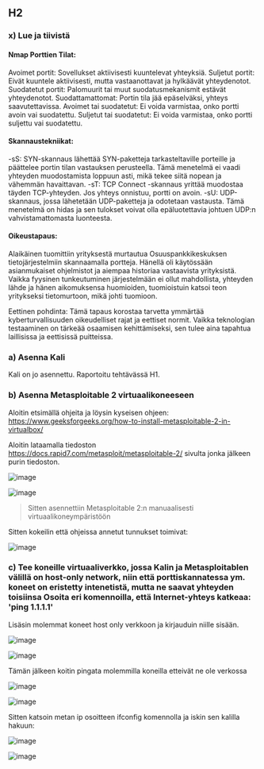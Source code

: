 ## H2

### x) Lue ja tiivistä

#### Nmap Porttien Tilat:

Avoimet portit: Sovellukset aktiivisesti kuuntelevat yhteyksiä.
Suljetut portit: Eivät kuuntele aktiivisesti, mutta vastaanottavat ja hylkäävät yhteydenotot.
Suodatetut portit: Palomuurit tai muut suodatusmekanismit estävät yhteydenotot.
Suodattamattomat: Portin tila jää epäselväksi, yhteys saavutettavissa.
Avoimet tai suodatetut: Ei voida varmistaa, onko portti avoin vai suodatettu.
Suljetut tai suodatetut: Ei voida varmistaa, onko portti suljettu vai suodatettu.

#### Skannaustekniikat:

-sS: SYN-skannaus lähettää SYN-paketteja tarkasteltaville porteille ja päättelee portin tilan vastauksen perusteella. Tämä menetelmä ei vaadi yhteyden muodostamista loppuun asti, mikä tekee siitä nopean ja vähemmän havaittavan.
-sT: TCP Connect -skannaus yrittää muodostaa täyden TCP-yhteyden. Jos yhteys onnistuu, portti on avoin.
-sU: UDP-skannaus, jossa lähetetään UDP-paketteja ja odotetaan vastausta. Tämä menetelmä on hidas ja sen tulokset voivat olla epäluotettavia johtuen UDP:n vahvistamattomasta luonteesta.

#### Oikeustapaus:
Alaikäinen tuomittiin yrityksestä murtautua Osuuspankkikeskuksen tietojärjestelmiin skannaamalla portteja. Hänellä oli käytössään asianmukaiset ohjelmistot ja aiempaa historiaa vastaavista yrityksistä. Vaikka fyysinen tunkeutuminen järjestelmään ei ollut mahdollista, yhteyden lähde ja hänen aikomuksensa huomioiden, tuomioistuin katsoi teon yritykseksi tietomurtoon, mikä johti tuomioon.

Eettinen pohdinta:
Tämä tapaus korostaa tarvetta ymmärtää kyberturvallisuuden oikeudelliset rajat ja eettiset normit. Vaikka teknologian testaaminen on tärkeää osaamisen kehittämiseksi, sen tulee aina tapahtua laillisissa ja eettisissä puitteissa.

### a) Asenna Kali

Kali on jo asennettu. Raportoitu tehtävässä H1.

### b) Asenna Metasploitable 2 virtuaalikoneeseen

Aloitin etsimällä ohjeita ja löysin kyseisen ohjeen: https://www.geeksforgeeks.org/how-to-install-metasploitable-2-in-virtualbox/

Aloitin lataamalla tiedoston https://docs.rapid7.com/metasploit/metasploitable-2/ sivulta jonka jälkeen purin tiedoston.

![image](https://github.com/vilikaihola/Tunkeutumistestaus/assets/148875596/a5a40876-da5d-40b7-82b0-21489e549e46)

![image](https://github.com/vilikaihola/Tunkeutumistestaus/assets/148875596/183f4395-ff12-4584-b6d9-43e16c71f555)

> Sitten asennettiin Metasploitable 2:n manuaalisesti virtuaalikoneympäristöön

Sitten kokeilin että ohjeissa annetut tunnukset toimivat:

![image](https://github.com/vilikaihola/Tunkeutumistestaus/assets/148875596/562c5c30-37ef-4920-a449-7654d4135a1d)

### c) Tee koneille virtuaaliverkko, jossa Kalin ja Metasploitablen välillä on host-only network, niin että porttiskannatessa ym. koneet on eristetty intenetistä, mutta ne saavat yhteyden toisiinsa Osoita eri komennoilla, että Internet-yhteys katkeaa: 'ping 1.1.1.1'

Lisäsin molemmat koneet host only verkkoon ja kirjauduin niille sisään.

![image](https://github.com/vilikaihola/Tunkeutumistestaus/assets/148875596/ccd5be2c-91a1-407c-88b6-1e5748a0aca4)


![image](https://github.com/vilikaihola/Tunkeutumistestaus/assets/148875596/ec792c24-d4ae-4724-a851-f64085b61fac)

Tämän jälkeen koitin pingata molemmilla koneilla etteivät ne ole verkossa

![image](https://github.com/vilikaihola/Tunkeutumistestaus/assets/148875596/c6049c8c-52cf-42db-9475-1624e675e2c2)

![image](https://github.com/vilikaihola/Tunkeutumistestaus/assets/148875596/37feb024-a313-45d6-9aca-131ce18ea255)

Sitten katsoin metan ip osoitteen ifconfig komennolla ja iskin sen kalilla hakuun:

![image](https://github.com/vilikaihola/Tunkeutumistestaus/assets/148875596/2b6784b0-8f9b-45ac-89eb-e12a7dde929f)

![image](https://github.com/vilikaihola/Tunkeutumistestaus/assets/148875596/c7df1708-0170-485c-8846-84ccbee0a60c)



